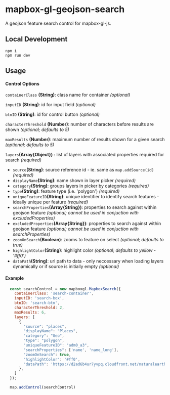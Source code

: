 # mapbox-gl-geojson-search
A geojson feature search control for mapbox-gl-js.

## Local Development
```
npm i
npm run dev
```

## Usage
#### Control Options
`containerClass` __(String)__: class name for container _(optional)_

`inputID` __(String)__: id for input field _(optional)_

`btnID` __(String)__: id for control button _(optional)_

`characterThreshold` __(Number)__: number of characters before results are shown _(optional; defaults to 5)_

`maxResults` __(Number)__: maximum number of results shown for a given search _(optional; defaults to 5)_

`layers`__(Array{Object})__ : list of layers with associated properties required for search _(required)_
  * `source`__(String)__: source reference id  - ie. same as `map.addSource(id)` _(required)_
  * `displayName`__(String)__: name shown in layer picker _(required)_
  * `category`__(String)__: groups layers in picker by categories _(required)_
  * `type`__(String)__: feature type (i.e. 'polygon')  _(required)_
  * `uniqueFeatureID`__(String)__: unique identifier to identify search features - ideally unique per feature  _(required)_
  * `searchProperties`__(Array{String})__: properties to search against within geojson feature _(optional; cannot be used in conjuction with excludedProperties)_
  * `excludedProperties`__(Array{String})__: properties to search against within geojson feature _(optional; cannot be used in conjuction with searchProperties)_
  * `zoomOnSearch`__(Boolean)__: zooms to feature on select _(optional; defaults to true)_
  * `highlightColor`__(String)__: highlight color _(optional; defaults to yellow - '#ff0')_
  * `dataPath`__(String)__: url path to data - only neccessary when loading layers dynamically or if source is initially empty _(optional)_
  
#### Example
```javascript
  const searchControl = new mapboxgl.MapboxSearch({
    containerClass: 'search-container',
    inputID: 'search-box',
    btnID: 'search-btn',
    characterThreshold: 2,
    maxResults: 6, 
    layers: [
      {
        "source": "places",
        "displayName": "Places",
        "category": "Geo",
        "type": "polygon",
        "uniqueFeatureID": "adm0_a3",
        "searchProperties": ['name', 'name_long'],
        "zoomOnSearch": true,
        "highlightColor": '#ff0',
        "dataPath": 'https://d2ad6b4ur7yvpq.cloudfront.net/naturalearth-3.3.0/ne_50m_admin_0_map_units.geojson'
      },
    ]
  });

  map.addControl(searchControl)
```
